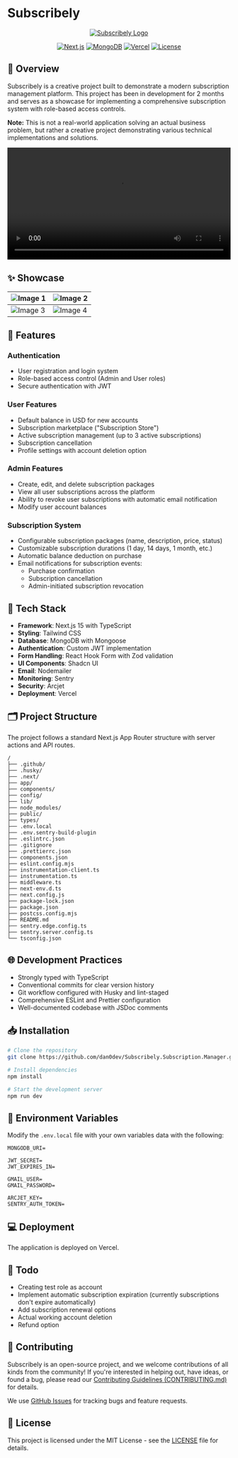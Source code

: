 # Subscribely

<div align="center">
  
[![Subscribely Logo](https://i.imgur.com/hicXmxC.png)](https://subscribely-subscription-manager.vercel.app/)

</div>

<div align="center">
  
[![Next.js](https://img.shields.io/badge/Next.js-15.2.3-black?style=flat-plastic&logo=next.js)](https://nextjs.org/)
[![MongoDB](https://img.shields.io/badge/MongoDB-8.12-green?style=flat-plastic&logo=mongodb)](https://www.mongodb.com/)
[![Vercel](https://img.shields.io/badge/Deployed_on-Vercel-black?style=flat-plastic&logo=vercel)](https://vercel.com)
[![License](https://img.shields.io/badge/License-MIT-blue.svg?style=flat-plastic)](LICENSE)

</div>

## 📄 Overview
Subscribely is a creative project built to demonstrate a modern subscription management platform. This project has been in development for 2 months and serves as a showcase for implementing a comprehensive subscription system with role-based access controls.

**Note:** This is not a real-world application solving an actual business problem, but rather a creative project demonstrating various technical implementations and solutions.

<p align="center">
  <video src="https://github.com/user-attachments/assets/9728b920-35e8-46d1-9edb-a28fad3b4d1b" width="100%" />
</p>

## ✨ Showcase

| ![Image 1](https://github.com/user-attachments/assets/9e557f57-79a8-4ea7-9918-1b8cd3177d71) | ![Image 2](https://github.com/user-attachments/assets/f8aec892-249c-4561-9019-58116fd76c16) |
|--------------------------------|--------------------------------|
| ![Image 3](https://github.com/user-attachments/assets/6623ef73-e7e2-4f1f-a247-2500cf7ffbe8) | ![Image 4](https://github.com/user-attachments/assets/5bf05861-b21a-430d-bdd0-d2894664aa58) |


## 🔧 Features

### Authentication
- User registration and login system
- Role-based access control (Admin and User roles)
- Secure authentication with JWT

### User Features
- Default balance in USD for new accounts
- Subscription marketplace ("Subscription Store")
- Active subscription management (up to 3 active subscriptions)
- Subscription cancellation
- Profile settings with account deletion option

### Admin Features
- Create, edit, and delete subscription packages
- View all user subscriptions across the platform
- Ability to revoke user subscriptions with automatic email notification
- Modify user account balances

### Subscription System
- Configurable subscription packages (name, description, price, status)
- Customizable subscription durations (1 day, 14 days, 1 month, etc.)
- Automatic balance deduction on purchase
- Email notifications for subscription events:
  - Purchase confirmation
  - Subscription cancellation
  - Admin-initiated subscription revocation

## 📐 Tech Stack
- **Framework**: Next.js 15 with TypeScript
- **Styling**: Tailwind CSS
- **Database**: MongoDB with Mongoose
- **Authentication**: Custom JWT implementation
- **Form Handling**: React Hook Form with Zod validation
- **UI Components**: Shadcn UI
- **Email**: Nodemailer
- **Monitoring**: Sentry
- **Security**: Arcjet
- **Deployment**: Vercel

## 🗂️ Project Structure
The project follows a standard Next.js App Router structure with server actions and API routes.

```
/
├── .github/
├── .husky/
├── .next/
├── app/
├── components/
├── config/
├── lib/
├── node_modules/
├── public/
├── types/
├── .env.local
├── .env.sentry-build-plugin
├── .eslintrc.json
├── .gitignore
├── .prettierrc.json
├── components.json
├── eslint.config.mjs
├── instrumentation-client.ts
├── instrumentation.ts
├── middleware.ts
├── next-env.d.ts
├── next.config.js
├── package-lock.json
├── package.json
├── postcss.config.mjs
├── README.md
├── sentry.edge.config.ts
├── sentry.server.config.ts
└── tsconfig.json
```

## 🌐 Development Practices
- Strongly typed with TypeScript
- Conventional commits for clear version history
- Git workflow configured with Husky and lint-staged
- Comprehensive ESLint and Prettier configuration
- Well-documented codebase with JSDoc comments

## 📥 Installation

```bash
# Clone the repository
git clone https://github.com/dan0dev/Subscribely.Subscription.Manager.git

# Install dependencies
npm install

# Start the development server
npm run dev
```

## 🌳 Environment Variables
Modify the `.env.local` file with your own variables data with the following:

```
MONGODB_URI=

JWT_SECRET=
JWT_EXPIRES_IN=

GMAIL_USER=
GMAIL_PASSWORD=

ARCJET_KEY=
SENTRY_AUTH_TOKEN=
```

## 💻 Deployment
The application is deployed on Vercel.

## 📝 Todo
- Creating test role as account
- Implement automatic subscription expiration (currently subscriptions don't expire automatically)
- Add subscription renewal options
- Actual working account deletion
- Refund option

## 🤝 Contributing

Subscribely is an open-source project, and we welcome contributions of all kinds from the community! If you're interested in helping out, have ideas, or found a bug, please read our [Contributing Guidelines (CONTRIBUTING.md)](CONTRIBUTING.md) for details.

We use [GitHub Issues](https://github.com/dan0dev/Subscribely.Subscription.Manager/issues) for tracking bugs and feature requests.


## 📃 License

This project is licensed under the MIT License - see the [LICENSE](LICENSE) file for details.
